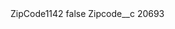 <?xml version="1.0" encoding="UTF-8"?>
<CustomMetadata xmlns="http://soap.sforce.com/2006/04/metadata" xmlns:xsi="http://www.w3.org/2001/XMLSchema-instance" xmlns:xsd="http://www.w3.org/2001/XMLSchema">
    <label>ZipCode1142</label>
    <protected>false</protected>
    <values>
        <field>Zipcode__c</field>
        <value xsi:type="xsd:string">20693</value>
    </values>
</CustomMetadata>
